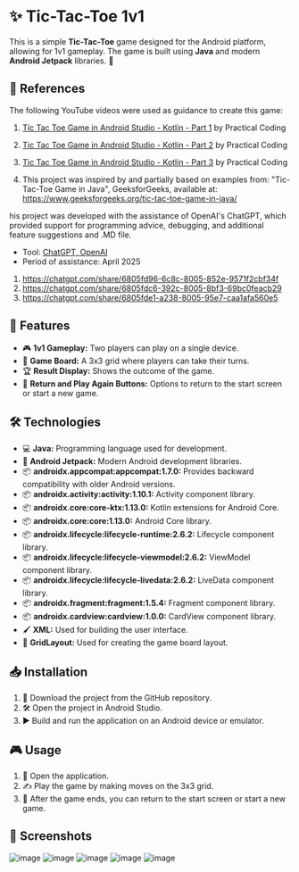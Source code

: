# ✨ Tic-Tac-Toe 1v1

This is a simple **Tic-Tac-Toe** game designed for the Android platform, allowing for 1v1 gameplay. The game is built using **Java** and modern **Android Jetpack** libraries. 📱


## 🔗 References

The following YouTube videos were used as guidance to create this game:

1. [Tic Tac Toe Game in Android Studio - Kotlin - Part 1](https://www.youtube.com/watch?v=Fa5egLurW5U&list=PLcSIMAULmMyftO2SvNGE5mmYKKeAWCJUm) by Practical Coding
2. [Tic Tac Toe Game in Android Studio - Kotlin - Part 2](https://www.youtube.com/watch?v=qBAYVKT8ITI&list=PLcSIMAULmMyftO2SvNGE5mmYKKeAWCJUm&index=2) by Practical Coding
3. [Tic Tac Toe Game in Android Studio - Kotlin - Part 3](https://www.youtube.com/watch?v=2QzgtsUrRL8&list=PLcSIMAULmMyftO2SvNGE5mmYKKeAWCJUm&index=3) by Practical Coding

1. This project was inspired by and partially based on examples from:
"Tic-Tac-Toe Game in Java", GeeksforGeeks, available at: https://www.geeksforgeeks.org/tic-tac-toe-game-in-java/

his project was developed with the assistance of OpenAI's ChatGPT, which provided support for programming advice, debugging, and additional feature suggestions and .MD file.

- Tool: [ChatGPT, OpenAI](https://openai.com/chatgpt)
- Period of assistance: April 2025

1. https://chatgpt.com/share/6805fd96-6c8c-8005-852e-9571f2cbf34f
2. https://chatgpt.com/share/6805fdc6-392c-8005-8bf3-69bc0feacb29
3. https://chatgpt.com/share/6805fde1-a238-8005-95e7-caa1afa560e5
   
   
## 🎯 Features

- 🎮 **1v1 Gameplay:** Two players can play on a single device.
- 🧩 **Game Board:** A 3x3 grid where players can take their turns.
- 🏆 **Result Display:** Shows the outcome of the game.
- 🔄 **Return and Play Again Buttons:** Options to return to the start screen or start a new game.

## 🛠️ Technologies

- 💻 **Java:** Programming language used for development.
- 🚀 **Android Jetpack:** Modern Android development libraries.
- 📦 **androidx.appcompat:appcompat:1.7.0:** Provides backward compatibility with older Android versions.
- 📦 **androidx.activity:activity:1.10.1:** Activity component library.
- 📦 **androidx.core:core-ktx:1.13.0:** Kotlin extensions for Android Core.
- 📦 **androidx.core:core:1.13.0:** Android Core library.
- 📦 **androidx.lifecycle:lifecycle-runtime:2.6.2:** Lifecycle component library.
- 📦 **androidx.lifecycle:lifecycle-viewmodel:2.6.2:** ViewModel component library.
- 📦 **androidx.lifecycle:lifecycle-livedata:2.6.2:** LiveData component library.
- 📦 **androidx.fragment:fragment:1.5.4:** Fragment component library.
- 📦 **androidx.cardview:cardview:1.0.0:** CardView component library.
- 🖌️ **XML:** Used for building the user interface.
- 🧱 **GridLayout:** Used for creating the game board layout.

## 📥 Installation

1. 📂 Download the project from the GitHub repository.
2. 🛠️ Open the project in Android Studio.
3. ▶️ Build and run the application on an Android device or emulator.

## 🎮 Usage

1. 📱 Open the application.
2. ✍️ Play the game by making moves on the 3x3 grid.
3. 🏁 After the game ends, you can return to the start screen or start a new game.

## 📸 Screenshots

![image](https://github.com/user-attachments/assets/9e194ed8-3693-4470-8b8d-31b2c8935f7a)
![image](https://github.com/user-attachments/assets/dc72ba98-5cf9-4f11-acfb-75bf01f9f77d)
![image](https://github.com/user-attachments/assets/eb1f402f-fa1c-4ebe-8c8a-9ef7b43f47cc)
![image](https://github.com/user-attachments/assets/75ba2bd3-b79b-47f8-8a23-dbb6a29a0432)
![image](https://github.com/user-attachments/assets/a5aa6fc2-3cc7-48f2-a3aa-f013bf0d026b)








